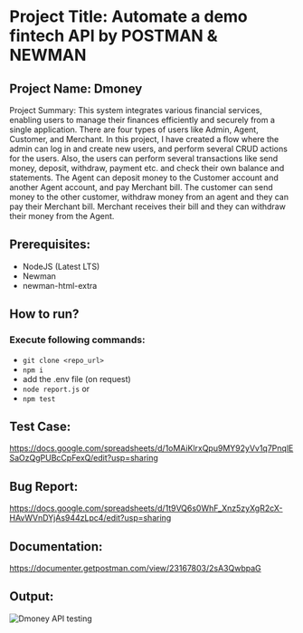 # Project Title: Automate a demo fintech API by POSTMAN & NEWMAN
## Project Name: Dmoney

Project Summary: This system integrates various financial services, enabling users to manage their finances efficiently and securely from a single application. There are four types of users like Admin, Agent, Customer, and Merchant. 
In this project, I have created a flow where the admin can log in and create new users, and perform several CRUD actions for the users. Also, the users can perform several transactions like send money, deposit, withdraw, payment etc. and check their own balance and statements. 
The Agent can deposit money to the Customer account and another Agent account, and pay Merchant bill.
The customer can send money to the other customer, withdraw money from an agent and they can pay their Merchant bill. 
Merchant receives their bill and they can withdraw their money from the Agent.

## Prerequisites:

- NodeJS (Latest LTS)
- Newman
- newman-html-extra

## How to run?

### Execute following commands:

- `git clone <repo_url>`
- `npm i`
- add the .env file (on request)
- `node report.js` or
- `npm test`

## Test Case:

https://docs.google.com/spreadsheets/d/1oMAiKlrxQpu9MY92yVv1q7PnqlESaOzQgPUBcCpFexQ/edit?usp=sharing

## Bug Report:

https://docs.google.com/spreadsheets/d/1t9VQ6s0WhF_Xnz5zyXgR2cX-HAvWVnDYjAs944zLpc4/edit?usp=sharing

## Documentation:

https://documenter.getpostman.com/view/23167803/2sA3QwbpaG

## Output:
![Dmoney API testing](https://github.com/Monira07/Dmoney-Integration-Testing/assets/115618518/3f6fabb4-429a-4f8b-be85-e46125d1249c)

